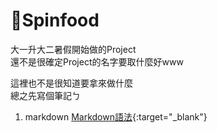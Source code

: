 # 🥖Spinfood

大一升大二暑假開始做的Project  
還不是很確定Project的名字要取什麼好www

這裡也不是很知道要拿來做什麼  
總之先寫個筆記ㄅ  
1. markdown [Markdown語法](https://markdown.com.cn/basic-syntax/){:target="_blank"}
